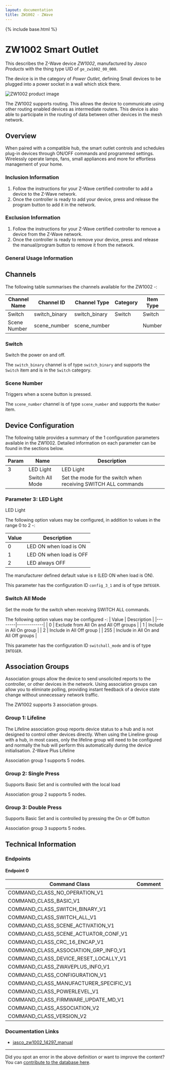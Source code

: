 ```yaml
---
layout: documentation
title: ZW1002 - ZWave
---
```


{% include base.html %}

# ZW1002 Smart Outlet
This describes the Z-Wave device *ZW1002*, manufactured by *Jasco Products* with the thing type UID of ```ge_zw1002_00_000```.

The device is in the category of *Power Outlet*, defining Small devices to be plugged into a power socket in a wall which stick there.

![ZW1002 product image](https://opensmarthouse.org/zwavedatabase/1337/image/)


The ZW1002 supports routing. This allows the device to communicate using other routing enabled devices as intermediate routers.  This device is also able to participate in the routing of data between other devices in the mesh network.

## Overview

When paired with a compatible hub, the smart outlet controls and schedules plug-in devices through ON/OFF commands and programmed settings. Wirelessly operate lamps, fans, small appliances and more for effortless management of your home. 

### Inclusion Information

  1. Follow the instructions for your Z-Wave certified controller to add a device to the Z-Wave network.
  2. Once the controller is ready to add your device, press and release the program button to add it in the network.

### Exclusion Information

  1. Follow the instructions for your Z-Wave certified controller to remove a device from the Z-Wave network. 
  2. Once the controller is ready to remove your device, press and release the manual/program button to remove it from the network.

### General Usage Information



## Channels

The following table summarises the channels available for the ZW1002 -:

| Channel Name | Channel ID | Channel Type | Category | Item Type |
|--------------|------------|--------------|----------|-----------|
| Switch | switch_binary | switch_binary | Switch | Switch | 
| Scene Number | scene_number | scene_number |  | Number | 

### Switch
Switch the power on and off.

The ```switch_binary``` channel is of type ```switch_binary``` and supports the ```Switch``` item and is in the ```Switch``` category.

### Scene Number
Triggers when a scene button is pressed.

The ```scene_number``` channel is of type ```scene_number``` and supports the ```Number``` item.



## Device Configuration

The following table provides a summary of the 1 configuration parameters available in the ZW1002.
Detailed information on each parameter can be found in the sections below.

| Param | Name  | Description |
|-------|-------|-------------|
| 3 | LED Light | LED Light |
|  | Switch All Mode | Set the mode for the switch when receiving SWITCH ALL commands |

### Parameter 3: LED Light

LED Light

The following option values may be configured, in addition to values in the range 0 to 2 -:

| Value  | Description |
|--------|-------------|
| 0 | LED ON when load is ON |
| 1 | LED ON when load is OFF |
| 2 | LED always OFF |

The manufacturer defined default value is ```0``` (LED ON when load is ON).

This parameter has the configuration ID ```config_3_1``` and is of type ```INTEGER```.

### Switch All Mode

Set the mode for the switch when receiving SWITCH ALL commands.

The following option values may be configured -:
| Value  | Description |
|--------|-------------|
| 0 | Exclude from All On and All Off groups |
| 1 | Include in All On group |
| 2 | Include in All Off group |
| 255 | Include in All On and All Off groups |

This parameter has the configuration ID ```switchall_mode``` and is of type ```INTEGER```.


## Association Groups

Association groups allow the device to send unsolicited reports to the controller, or other devices in the network. Using association groups can allow you to eliminate polling, providing instant feedback of a device state change without unnecessary network traffic.

The ZW1002 supports 3 association groups.

### Group 1: Lifeline

The Lifeline association group reports device status to a hub and is not designed to control other devices directly. When using the Lineline group with a hub, in most cases, only the lifeline group will need to be configured and normally the hub will perform this automatically during the device initialisation.
Z-Wave Plus Lifeline

Association group 1 supports 5 nodes.

### Group 2: Single Press

Supports Basic Set and is controlled with the local load

Association group 2 supports 5 nodes.

### Group 3: Double Press

Supports Basic Set and is controlled by pressing the On or Off button

Association group 3 supports 5 nodes.

## Technical Information

### Endpoints

#### Endpoint 0

| Command Class | Comment |
|---------------|---------|
| COMMAND_CLASS_NO_OPERATION_V1| |
| COMMAND_CLASS_BASIC_V1| |
| COMMAND_CLASS_SWITCH_BINARY_V1| |
| COMMAND_CLASS_SWITCH_ALL_V1| |
| COMMAND_CLASS_SCENE_ACTIVATION_V1| |
| COMMAND_CLASS_SCENE_ACTUATOR_CONF_V1| |
| COMMAND_CLASS_CRC_16_ENCAP_V1| |
| COMMAND_CLASS_ASSOCIATION_GRP_INFO_V1| |
| COMMAND_CLASS_DEVICE_RESET_LOCALLY_V1| |
| COMMAND_CLASS_ZWAVEPLUS_INFO_V1| |
| COMMAND_CLASS_CONFIGURATION_V1| |
| COMMAND_CLASS_MANUFACTURER_SPECIFIC_V1| |
| COMMAND_CLASS_POWERLEVEL_V1| |
| COMMAND_CLASS_FIRMWARE_UPDATE_MD_V1| |
| COMMAND_CLASS_ASSOCIATION_V2| |
| COMMAND_CLASS_VERSION_V2| |

### Documentation Links

* [jasco_zw1002_14297_manual](https://opensmarthouse.org/zwavedatabase/1337/reference/14297_qsg_v2.pdf)

---

Did you spot an error in the above definition or want to improve the content?
You can [contribute to the database here](https://opensmarthouse.org/zwavedatabase/1337).
